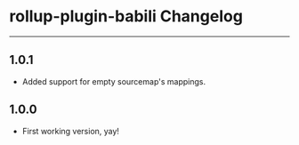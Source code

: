 # rollup-plugin-babili Changelog

---

## 1.0.1

* Added support for empty sourcemap's mappings.

## 1.0.0

* First working version, yay!
